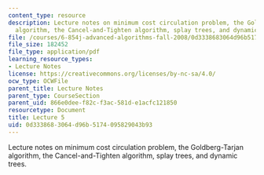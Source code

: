 ```yaml
---
content_type: resource
description: Lecture notes on minimum cost circulation problem, the Goldberg-Tarjan
  algorithm, the Cancel-and-Tighten algorithm, splay trees, and dynamic trees.
file: /courses/6-854j-advanced-algorithms-fall-2008/0d3338683064d96b5174095829043b93_lec5.pdf
file_size: 182452
file_type: application/pdf
learning_resource_types:
- Lecture Notes
license: https://creativecommons.org/licenses/by-nc-sa/4.0/
ocw_type: OCWFile
parent_title: Lecture Notes
parent_type: CourseSection
parent_uid: 866e0dee-f82c-f3ac-581d-e1acfc121850
resourcetype: Document
title: Lecture 5
uid: 0d333868-3064-d96b-5174-095829043b93
---
```

Lecture notes on minimum cost circulation problem, the Goldberg-Tarjan algorithm, the Cancel-and-Tighten algorithm, splay trees, and dynamic trees.